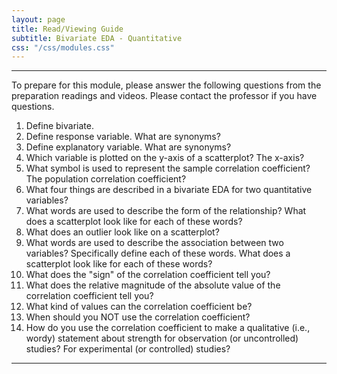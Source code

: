 ```yaml
---
layout: page
title: Read/Viewing Guide
subtitle: Bivariate EDA - Quantitative
css: "/css/modules.css"
---
```


----

<div class="alert alert-warning">
To prepare for this module, please answer the following questions from the preparation readings and videos. Please contact the professor if you have questions.
</div>

1. Define bivariate.
1. Define response variable. What are synonyms?
1. Define explanatory variable. What are synonyms?
1. Which variable is plotted on the y-axis of a scatterplot? The x-axis?
1. What symbol is used to represent the sample correlation coefficient? The population correlation coefficient?
1. What four things are described in a bivariate EDA for two quantitative variables?
1. What words are used to describe the form of the relationship? What does a scatterplot look like for each of these words?
1. What does an outlier look like on a scatterplot?
1. What words are used to describe the association between two variables? Specifically define each of these words. What does a scatterplot look like for each of these words?
1. What does the "sign" of the correlation coefficient tell you?
1. What does the relative magnitude of the absolute value of the correlation coefficient tell you?
1. What kind of values can the correlation coefficient be?
1. When should you NOT use the correlation coefficient?
1. How do you use the correlation coefficient to make a qualitative (i.e., wordy) statement about strength for observation (or uncontrolled) studies? For experimental (or controlled) studies?



----
